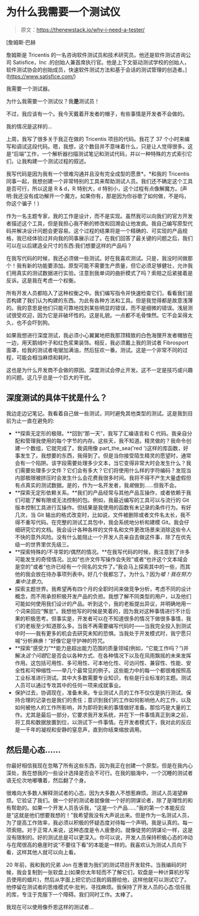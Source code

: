 # 为什么我需要一个测试仪

> 原文：<https://thenewstack.io/why-i-need-a-tester/>

[](https://www.satisfice.com/)

 [詹姆斯·巴赫

詹姆斯是 Tricentis 的一名咨询软件测试员和技术研究员。他还是软件测试咨询公司 Satisfice，Inc .的创始人兼首席执行官。他是上下文驱动测试学校的创始人，软件测试协会的创始成员，快速软件测试方法和基于会话的测试管理的创造者。](https://www.satisfice.com/) [](https://www.satisfice.com/)

我需要一个测试器。

为什么我需要一个测试仪？我**是**测试员！

不过，我应该有一个。我今天戴着开发者的帽子，有些事情是开发者不会做的。

我的情况是这样的…

上周，我写了很多关于我正在做的 Tricentis 项目的代码。我花了 37 个小时来编写和调试这段代码。嗯，我想，这个数目并不意味着什么，只是让人觉得很多。这是“后端”工作，一个解析器扫描测试笔记和测试代码，并以一种特殊的方式索引它们，让我构建一个测试过程的叙述。

我写代码是因为我有一个很难沟通并且没有完全成型的愿景*。*和我的 Tricentis 同事一起，我想创建一个非常特别的工具来帮助测试人员。我们还不确定这个工具是否可行，所以这是 R & d，R 特别大，d 特别小，这个过程有点像解魔方。(声明:我还没有成功解开一个魔方。如果你有，那是因为你谷歌了如何做，不是吗，你这个骗子！)

作为一名主题专家，我的工作是设计，而不是实现。虽然我可以向我们的官方开发者描述这个工具，但是我担心我不断的修改和回溯会让他发疯。我自己编写原型代码并解决设计问题会更容易。这个过程的结果将是一个精确的、可实现的产品规格，我已经体验过并向我的同事展示过了。在我们回答了最关键的问题之后，我们可以在以后建造全尺寸的东西:我们想要这样的产品吗？

在我写代码的时候，我还必须做一些测试。好在我喜欢测试。只是，我没时间做那个！我有新的功能要添加。原型可能不需要生产质量，但它必须足够健壮，允许我们用真实的测试数据进行实验。注意到我单词的曲折模式了吗？索赔之后紧接着是反诉。这是我在考虑一个权衡。

所有开发人员都陷入了这种权衡之中。我们编写指令并快速检查它们，看看我们是否构建了我们认为构建的东西。为此有各种方法和工具。但是我觉得都是故意浅薄的。我的意思是他们只能可靠地找到某些明显的错误，而不是细微的错误。浅层测试很受欢迎，因为它是非破坏性的。这是礼貌。一点都不毛骨悚然。它不会呆得太久，也不会吓到狗。

如果我想进行深度测试，我必须小心翼翼地把我那顶精致的白色海狸开发者帽放在一边，用天鹅绒叶子和红色浆果装饰。相反，我必须戴上我的测试者 Fibrosport 面罩，给我的测试者电锯加满油，然后狂欢一番。测试。这是一个非常不同的过程，可能会相当麻烦和耗时。

这也是为什么开发商不会做的原因。深度测试会停止开发。这不一定是技巧或兴趣的问题。这几乎总是一个巨大的干扰。

## 深度测试的具体干扰是什么？

我边走边记笔记。我看着自己做一些测试，同时避免其他类型的测试。这是我到目前为止一直在避免的:

*   **探索无定形的极限。**回到“那一天”，我写了汇编语言和 C 代码。我亲自分配和管理我使用的每个字节的内存。这些天，我不知道。精灵做的？我命令创建一个数组，它就完成了。我调用像 part_the_sea('red ')这样的库函数，好事发生了。我想要的东西，我得到了。但是当你接受陌生精灵的愿望时，通常会有一个陷阱。该字段需要处理多少文本，当它变得非常大时会发生什么？我们需要处理多少文件？它们会有多大？它们将使用什么样的字符编码？发现当内部极限被挤压时会发生什么会花费我很多时间。我将不得不产生大量虚假但有点真实的测试数据。是的，作为一名开发者，我*能*做到……但我不会。
*   **探索无定形依赖关系。**我们的产品经常与其他产品互操作，或者依赖于我们可能了解有限或无法控制的包。例如，我最近编写的工具可以与流行的 Git 版本控制工具进行互操作。但结果是我使用的函数有未记录的条件行为。有好几次，当 Git 输出的格式改变时，比如说，文件被删除或者文件名太长，我不得不重写代码。在完整的测试工具包中，我会系统地分析和建模 Git。我会仔细研究它的文档。我会设计各种各样的文件名和文件更改场景来消除这些令人不快的意外风险。没有什么能阻止一个开发人员亲自去做这件事，除了在优先级一的世界里优先级三。
*   **探索特殊的/不寻常的/偶然的情况。**在我写代码的时候，我注意到了许多可能发生的奇怪情况。比如“也许文件写操作会失败”或者“也许这个文本域会是空的”或者“也许已经有一个同名的文件了。”我会马上探索其中的一些，而其他的我会放在待办事项列表中。好几个我都忘了。为什么？因为*嘘！我在努力集中注意力*。
*   探索主题世界。我希望再有四个月的全职时间来做竞争分析，考虑不同的设计概念，而不用承担积极开发产品的负担。我想了解不同类型的用户，以及他们可能如何使用我们设计的产品。听到这个，我的老板提出异议，并明确地用一个词来回应“懈怠”。我想他写的时候是笑着的，因为我对这种事情进行不计后果的积极思考。但事实是，开发者可以在不知道很多的情况下做很多事情，我们的老板至少知道那么多。当我不再需要编写代码时——当我完全投入到测试中时——我有更多的机会去研究未知的恐惧。当我处于开发模式时，我宁愿只喊“分析麻痹！”好像它是守护神的符咒。
*   **探索“感受力”**能力是超出能力范围的质量领域(例如，“它能工作吗？”)并解决*这个问题*它是否会以各种方式、在各种情况下以及在风雨飘摇的未来发挥作用。这包括可用性、多可用性、可本地化性、可访问性、兼容性、性能、安全性和可伸缩性——举几个最常见的例子。这些能力中的每一个都很难按照高工业标准进行测试。其中大多数需要专业知识，有些是行业标准的主题。测试人员可以通过专攻其中的任何一项来成就事业。
*   保护过去，协调现在，准备未来。专业测试人员的工作不仅仅是执行测试。保持合理的记录也是我们的责任；意识到我们的工作如何影响他人的工作，以及如何被他人的工作所影响，并为即将到来的事情做好准备。那恰巧是大量的工作。尤其是最后一部分，它要求我开发系统，并在下一件事情真正到来之前，将工具和数据放置到位，以测试下一件事情。在开发者模式下，我对此的反应是一千年的凝视和安静的窒息声，直到你结束缩放调用。

## **然后是心态……**

你最好相信我现在忽略了所有这些东西，因为我正在创建一个原型。但是在我内心深处，我在想我的一些设计选择是否会不可行。在我的脑海中，一个沉睡的测试者语无伦次地嘟囔着，然后翻了个身。

很难向大多数人解释测试者的心态，因为大多数人不想惹麻烦。测试人员渴望麻烦。它验证了我们。做一个好的测试者就像做一个好的阴谋论者，除了是理性的和有帮助的。如果一个开发人员告诉我，“这是一个产品……”我的第一个本能反应是“这就是他们想要我想的！”我希望我没有大声说出来。但是作为一名测试人员，为了提高工作效率，我必须以积极的怀疑态度对待每一个声明。我是认真的。每一项索赔。对于正常人来说，这种态度是令人疲惫的。就像徒劳的阴谋论一样，这是没有限制的。好的测试总是可以更深入。你可以说，开发人员保持积极心态的冲动与在爬很高的悬崖时说“不要往下看”的本能是一样的。我喜欢认为测试人员向下看，这样其他人就可以向上看。

20 年前，我和我的兄弟 Jon 在惠普为我们的测试项目开发软件。当我编码的时候，我会复制到一张软盘上(如果你太年轻而不了解它们，软盘是一种计算机抄写员使用的蜡片)，然后从字面上把它扔过我的肩膀给他，这样他就可以测试它了。他停留在测试者的思维模式中:批判，寻找麻烦。我保持了开发人员的心态:信任我的库，专注于克服下一个障碍。我们同时工作。太棒了。

我现在可以使用像乔恩这样的测试者…

<svg xmlns:xlink="http://www.w3.org/1999/xlink" viewBox="0 0 68 31" version="1.1"><title>Group</title> <desc>Created with Sketch.</desc></svg>